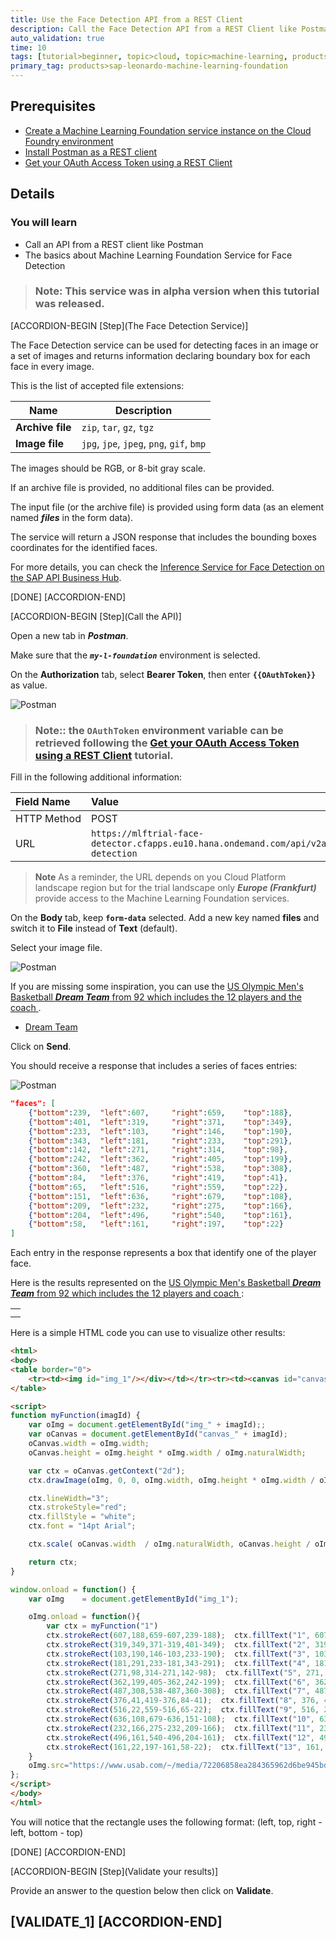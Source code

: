 ```yaml
---
title: Use the Face Detection API from a REST Client
description: Call the Face Detection API from a REST Client like Postman
auto_validation: true
time: 10
tags: [tutorial>beginner, topic>cloud, topic>machine-learning, products>sap-cloud-platform, products>sap-cloud-platform-for-the-cloud-foundry-environment]
primary_tag: products>sap-leonardo-machine-learning-foundation
---
```


## Prerequisites
 - [Create a Machine Learning Foundation service instance on the Cloud Foundry environment](https://developers.sap.com/tutorial-navigator.html?mlfs-cf-create-instance.html)
 - [Install Postman as a REST client](https://developers.sap.com/tutorials/api-tools-postman-install.html)
 - [Get your OAuth Access Token using a REST Client](https://developers.sap.com/tutorial-navigator.html?mlfs-cf-oauth-token-rest.html)

## Details
### You will learn
  - Call an API from a REST client like Postman
  - The basics about Machine Learning Foundation Service for Face Detection

> ### **Note:** This service was in alpha version when this tutorial was released.

[ACCORDION-BEGIN [Step](The Face Detection Service)]

The Face Detection service can be used for detecting faces in an image or a set of images and returns information declaring boundary box for each face in every image.

This is the list of accepted file extensions:

|Name                  | Description
|----------------------|--------------------
| **Archive file**     | `zip`, `tar`, `gz`, `tgz`
| **Image file**       | `jpg`, `jpe`, `jpeg`, `png`, `gif`, `bmp`

The images should be RGB, or 8-bit gray scale.

If an archive file is provided, no additional files can be provided.

The input file (or the archive file) is provided using form data (as an element named ***files*** in the form data).

The service will return a JSON response that includes the bounding boxes coordinates for the identified faces.

For more details, you can check the [Inference Service for Face Detection on the SAP API Business Hub](https://api.sap.com/api/face_detection_api/resource).

[DONE]
[ACCORDION-END]

[ACCORDION-BEGIN [Step](Call the API)]

Open a new tab in ***Postman***.

Make sure that the ***`my-l-foundation`*** environment is selected.

On the **Authorization** tab, select **Bearer Token**, then enter **`{{OAuthToken}}`** as value.

![Postman](01.png)

> ### **Note:**: the **`OAuthToken`** environment variable can be retrieved following the [Get your OAuth Access Token using a REST Client](https://developers.sap.com/tutorial-navigator.html?mlfs-cf-oauth-token-rest.html) tutorial.

Fill in the following additional information:

Field Name               | Value
:----------------------- | :--------------
<nobr>HTTP Method</nobr> | POST
<nobr>URL<nobr>          | <nobr>`https://mlftrial-face-detector.cfapps.eu10.hana.ondemand.com/api/v2alpha1/image/face-detection`</nobr>

> **Note** As a reminder, the URL depends on you Cloud Platform landscape region but for the trial landscape only ***Europe (Frankfurt)*** provide access to the Machine Learning Foundation services.

On the **Body** tab, keep **`form-data`** selected. Add a new key named **files** and switch it to **File** instead of **Text** (default).

Select your image file.

![Postman](02.png)

If you are missing some inspiration, you can use the [US Olympic Men's Basketball ***Dream Team*** from 92 which includes the 12 players and the coach
](https://www.usab.com/~/media/72206858ea284365962d6be945bda5ba.ashx?as=1&iar=1).

 - <a href="https://www.usab.com/~/media/72206858ea284365962d6be945bda5ba.ashx?as=1&iar=1" target="blank" download="Teamjpg.jpg">Dream Team</a>

Click on **Send**.

You should receive a response that includes a series of faces entries:

![Postman](03.png)

```json
"faces": [
    {"bottom":239, 	"left":607, 	"right":659, 	"top":188},
	{"bottom":401, 	"left":319, 	"right":371, 	"top":349},
	{"bottom":233, 	"left":103, 	"right":146, 	"top":190},
	{"bottom":343, 	"left":181, 	"right":233, 	"top":291},
	{"bottom":142, 	"left":271, 	"right":314, 	"top":98},
	{"bottom":242, 	"left":362, 	"right":405, 	"top":199},
	{"bottom":360, 	"left":487, 	"right":538, 	"top":308},
	{"bottom":84, 	"left":376, 	"right":419, 	"top":41},
	{"bottom":65, 	"left":516, 	"right":559, 	"top":22},
	{"bottom":151, 	"left":636, 	"right":679, 	"top":108},
	{"bottom":209, 	"left":232, 	"right":275, 	"top":166},
	{"bottom":204, 	"left":496, 	"right":540, 	"top":161},
	{"bottom":58, 	"left":161, 	"right":197, 	"top":22}
]
```

Each entry in the response represents a box that identify one of the player face.

Here is the results represented on the [US Olympic Men's Basketball ***Dream Team*** from 92 which includes the 12 players and coach
](https://www.usab.com/~/media/72206858ea284365962d6be945bda5ba.ashx?as=1&iar=1):

<table border="0">
	<tr><td><img id="img_1"/></div></td></tr><tr><td><canvas id="canvas_1"/></td></tr>
</table>

<script>
function myFunction(imagId) {
	var oImg = document.getElementById("img_" + imagId);;
	var oCanvas = document.getElementById("canvas_" + imagId);
	oCanvas.width = oImg.width;
	oCanvas.height = oImg.height * oImg.width / oImg.naturalWidth;

	var ctx = oCanvas.getContext("2d");
    ctx.drawImage(oImg, 0, 0, oImg.width, oImg.height * oImg.width / oImg.naturalWidth);

    ctx.lineWidth="3";
    ctx.strokeStyle="red";
	ctx.fillStyle = "white";
	ctx.font = "14pt Arial";

	ctx.scale( oCanvas.width  / oImg.naturalWidth, oCanvas.height / oImg.naturalHeight);

    return ctx;
}

window.onload = function() {
	var oImg    = document.getElementById("img_1");

	oImg.onload = function(){
		var ctx = myFunction("1")
		ctx.strokeRect(607,188,659-607,239-188);  ctx.fillText("1", 607, 188);
		ctx.strokeRect(319,349,371-319,401-349);  ctx.fillText("2", 319, 349);
		ctx.strokeRect(103,190,146-103,233-190);  ctx.fillText("3", 103, 190);
		ctx.strokeRect(181,291,233-181,343-291);  ctx.fillText("4", 181, 291);
		ctx.strokeRect(271,98,314-271,142-98);  ctx.fillText("5", 271, 98);
		ctx.strokeRect(362,199,405-362,242-199);  ctx.fillText("6", 362, 199);
		ctx.strokeRect(487,308,538-487,360-308);  ctx.fillText("7", 487, 308);
		ctx.strokeRect(376,41,419-376,84-41);  ctx.fillText("8", 376, 41);
		ctx.strokeRect(516,22,559-516,65-22);  ctx.fillText("9", 516, 22);
		ctx.strokeRect(636,108,679-636,151-108);  ctx.fillText("10", 636, 108);
		ctx.strokeRect(232,166,275-232,209-166);  ctx.fillText("11", 232, 166);
		ctx.strokeRect(496,161,540-496,204-161);  ctx.fillText("12", 496, 161);
		ctx.strokeRect(161,22,197-161,58-22);  ctx.fillText("13", 161, 22);
    }
	oImg.src="https://www.usab.com/~/media/72206858ea284365962d6be945bda5ba.ashx?as=1&iar=1";
};
</script>

Here is a simple HTML code you can use to visualize other results:

```HTML
<html>
<body>
<table border="0">
	<tr><td><img id="img_1"/></div></td></tr><tr><td><canvas id="canvas_1"/></td></tr>
</table>

<script>
function myFunction(imagId) {
	var oImg = document.getElementById("img_" + imagId);;
	var oCanvas = document.getElementById("canvas_" + imagId);
	oCanvas.width = oImg.width;
	oCanvas.height = oImg.height * oImg.width / oImg.naturalWidth;

	var ctx = oCanvas.getContext("2d");
    ctx.drawImage(oImg, 0, 0, oImg.width, oImg.height * oImg.width / oImg.naturalWidth);

    ctx.lineWidth="3";
    ctx.strokeStyle="red";
	ctx.fillStyle = "white";
	ctx.font = "14pt Arial";

	ctx.scale( oCanvas.width  / oImg.naturalWidth, oCanvas.height / oImg.naturalHeight);

    return ctx;
}

window.onload = function() {
	var oImg    = document.getElementById("img_1");

	oImg.onload = function(){
		var ctx = myFunction("1")
		ctx.strokeRect(607,188,659-607,239-188);  ctx.fillText("1", 607, 188);
		ctx.strokeRect(319,349,371-319,401-349);  ctx.fillText("2", 319, 349);
		ctx.strokeRect(103,190,146-103,233-190);  ctx.fillText("3", 103, 190);
		ctx.strokeRect(181,291,233-181,343-291);  ctx.fillText("4", 181, 291);
		ctx.strokeRect(271,98,314-271,142-98);  ctx.fillText("5", 271, 98);
		ctx.strokeRect(362,199,405-362,242-199);  ctx.fillText("6", 362, 199);
		ctx.strokeRect(487,308,538-487,360-308);  ctx.fillText("7", 487, 308);
		ctx.strokeRect(376,41,419-376,84-41);  ctx.fillText("8", 376, 41);
		ctx.strokeRect(516,22,559-516,65-22);  ctx.fillText("9", 516, 22);
		ctx.strokeRect(636,108,679-636,151-108);  ctx.fillText("10", 636, 108);
		ctx.strokeRect(232,166,275-232,209-166);  ctx.fillText("11", 232, 166);
		ctx.strokeRect(496,161,540-496,204-161);  ctx.fillText("12", 496, 161);
		ctx.strokeRect(161,22,197-161,58-22);  ctx.fillText("13", 161, 22);
    }
	oImg.src="https://www.usab.com/~/media/72206858ea284365962d6be945bda5ba.ashx?as=1&iar=1";
};
</script>
</body>
</html>
```

You will notice that the rectangle uses the following format: (left, top, right - left, bottom - top)

[DONE]
[ACCORDION-END]

[ACCORDION-BEGIN [Step](Validate your results)]

Provide an answer to the question below then click on **Validate**.

[VALIDATE_1]
[ACCORDION-END]
---
